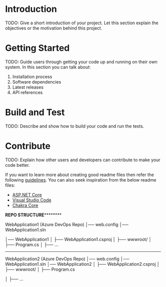 # Introduction 
TODO: Give a short introduction of your project. Let this section explain the objectives or the motivation behind this project. 

# Getting Started
TODO: Guide users through getting your code up and running on their own system. In this section you can talk about:
1.	Installation process
2.	Software dependencies
3.	Latest releases
4.	API references

# Build and Test
TODO: Describe and show how to build your code and run the tests. 

# Contribute
TODO: Explain how other users and developers can contribute to make your code better. 

If you want to learn more about creating good readme files then refer the following [guidelines](https://docs.microsoft.com/en-us/azure/devops/repos/git/create-a-readme?view=azure-devops). You can also seek inspiration from the below readme files:
- [ASP.NET Core](https://github.com/aspnet/Home)
- [Visual Studio Code](https://github.com/Microsoft/vscode)
- [Chakra Core](https://github.com/Microsoft/ChakraCore)


******************REPO STRUCTURE**************************


WebApplication1 (Azure DevOps Repo)
│── web.config
│── WebApplication1.sln

│── WebApplication1
│   ├── WebApplication1.csproj
│   ├── wwwroot/
│   ├── Program.cs
│   ├── ...

**********************************************************

WebApplication2 (Azure DevOps Repo)
│── web.config
│── WebApplication1.sln 
│── WebApplication2
│   ├── WebApplication2.csproj
│   ├── wwwroot/
│   ├── Program.cs

│   ├── ...
